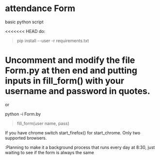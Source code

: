 # attendance Form
basic python script

<<<<<<< HEAD
do:
> pip install --user -r requirements.txt

Uncomment and modify the file Form.py at then end and putting inputs in fill_form() with your username and password in quotes.
=======
or 

python -i Form.by
> fill_form(user name, pass)

If you have chrome switch start_firefox() for start_chrome. Only two supported browsers.

:Planning to make it a background process that runs every day at 8:30, just waiting to see if the form is always the same
